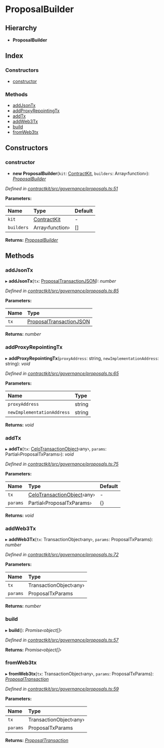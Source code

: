# ProposalBuilder

## Hierarchy

* **ProposalBuilder**

## Index

### Constructors

* [constructor](../classes/_governance_proposals_.proposalbuilder.md#constructor)

### Methods

* [addJsonTx](../classes/_governance_proposals_.proposalbuilder.md#addjsontx)
* [addProxyRepointingTx](../classes/_governance_proposals_.proposalbuilder.md#addproxyrepointingtx)
* [addTx](../classes/_governance_proposals_.proposalbuilder.md#addtx)
* [addWeb3Tx](../classes/_governance_proposals_.proposalbuilder.md#addweb3tx)
* [build](../classes/_governance_proposals_.proposalbuilder.md#build)
* [fromWeb3tx](../classes/_governance_proposals_.proposalbuilder.md#fromweb3tx)

## Constructors

### constructor

+ **new ProposalBuilder**\(`kit`: [ContractKit](../classes/_kit_.contractkit.md), `builders`: Array‹function›\): [_ProposalBuilder_](../classes/_governance_proposals_.proposalbuilder.md)

_Defined in_ [_contractkit/src/governance/proposals.ts:51_](https://github.com/celo-org/celo-monorepo/blob/master/packages/contractkit/src/governance/proposals.ts#L51)

**Parameters:**

| Name | Type | Default |
| :--- | :--- | :--- |
| `kit` | [ContractKit](../classes/_kit_.contractkit.md) | - |
| `builders` | Array‹function› | \[\] |

**Returns:** [_ProposalBuilder_](../classes/_governance_proposals_.proposalbuilder.md)

## Methods

### addJsonTx

▸ **addJsonTx**\(`tx`: [ProposalTransactionJSON](../interfaces/_governance_proposals_.proposaltransactionjson.md)\): _number_

_Defined in_ [_contractkit/src/governance/proposals.ts:85_](https://github.com/celo-org/celo-monorepo/blob/master/packages/contractkit/src/governance/proposals.ts#L85)

**Parameters:**

| Name | Type |
| :--- | :--- |
| `tx` | [ProposalTransactionJSON](../interfaces/_governance_proposals_.proposaltransactionjson.md) |

**Returns:** _number_

### addProxyRepointingTx

▸ **addProxyRepointingTx**\(`proxyAddress`: string, `newImplementationAddress`: string\): _void_

_Defined in_ [_contractkit/src/governance/proposals.ts:65_](https://github.com/celo-org/celo-monorepo/blob/master/packages/contractkit/src/governance/proposals.ts#L65)

**Parameters:**

| Name | Type |
| :--- | :--- |
| `proxyAddress` | string |
| `newImplementationAddress` | string |

**Returns:** _void_

### addTx

▸ **addTx**\(`tx`: [CeloTransactionObject](../classes/_wrappers_basewrapper_.celotransactionobject.md)‹any›, `params`: Partial‹ProposalTxParams›\): _void_

_Defined in_ [_contractkit/src/governance/proposals.ts:75_](https://github.com/celo-org/celo-monorepo/blob/master/packages/contractkit/src/governance/proposals.ts#L75)

**Parameters:**

| Name | Type | Default |
| :--- | :--- | :--- |
| `tx` | [CeloTransactionObject](../classes/_wrappers_basewrapper_.celotransactionobject.md)‹any› | - |
| `params` | Partial‹ProposalTxParams› | {} |

**Returns:** _void_

### addWeb3Tx

▸ **addWeb3Tx**\(`tx`: TransactionObject‹any›, `params`: ProposalTxParams\): _number_

_Defined in_ [_contractkit/src/governance/proposals.ts:72_](https://github.com/celo-org/celo-monorepo/blob/master/packages/contractkit/src/governance/proposals.ts#L72)

**Parameters:**

| Name | Type |
| :--- | :--- |
| `tx` | TransactionObject‹any› |
| `params` | ProposalTxParams |

**Returns:** _number_

### build

▸ **build**\(\): _Promise‹object\[\]›_

_Defined in_ [_contractkit/src/governance/proposals.ts:57_](https://github.com/celo-org/celo-monorepo/blob/master/packages/contractkit/src/governance/proposals.ts#L57)

**Returns:** _Promise‹object\[\]›_

### fromWeb3tx

▸ **fromWeb3tx**\(`tx`: TransactionObject‹any›, `params`: ProposalTxParams\): [_ProposalTransaction_](_wrappers_governance_.md#proposaltransaction)

_Defined in_ [_contractkit/src/governance/proposals.ts:59_](https://github.com/celo-org/celo-monorepo/blob/master/packages/contractkit/src/governance/proposals.ts#L59)

**Parameters:**

| Name | Type |
| :--- | :--- |
| `tx` | TransactionObject‹any› |
| `params` | ProposalTxParams |

**Returns:** [_ProposalTransaction_](_wrappers_governance_.md#proposaltransaction)

